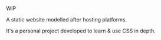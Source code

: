 WIP

A static website modelled after hosting platforms.

It's a personal project developed to learn & use CSS in depth.
